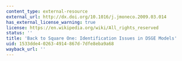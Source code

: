 ```yaml
---
content_type: external-resource
external_url: http://dx.doi.org/10.1016/j.jmoneco.2009.03.014
has_external_license_warning: true
license: https://en.wikipedia.org/wiki/All_rights_reserved
status: ''
title: 'Back to Square One: Identification Issues in DSGE Models'
uid: 1533dde4-0263-4914-867d-7dfe8eba9a68
wayback_url: ''
---
```

